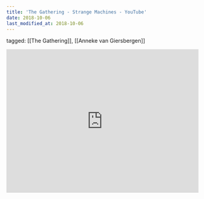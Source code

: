 ```yaml
---
title: 'The Gathering - Strange Machines - YouTube'
date: 2018-10-06
last_modified_at: 2018-10-06
---
```

tagged: [[The Gathering]], [[Anneke van Giersbergen]]
<iframe allow="accelerometer; autoplay; clipboard-write; encrypted-media; gyroscope; picture-in-picture" allowfullscreen="" frameborder="0" height="375" id="youtube_iframe" src="https://www.youtube.com/embed/hGc28ZMQEh8?feature=oembed&amp;enablejsapi=1&amp;origin=https://safe.txmblr.com&amp;wmode=opaque" width="500"></iframe>